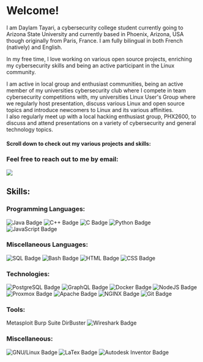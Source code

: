 # Welcome!

I am Daylam Tayari, a cybersecurity college student currently going to Arizona State University and currently based in Phoenix, Arizona, USA though originally from Paris, France.
I am fully bilingual in both French (natively) and English.
  
In my free time, I love working on various open source projects, enriching my cybersecurity skills and being an active participant in the Linux community.  
  
I am active in local group and enthusiast communities, being an active member of my universities cybersecurity club where I compete in team cybersecurity competitions with, my universities Linux User's Group where we regularly host presentation, discuss various Linux and open source topics and introduce newcomers to Linux and its various affinities.  
I also regularly meet up with a local hacking enthusiast group, PHX2600, to discuss and attend presentations on a variety of cybersecurity and general technology topics.
  
#### Scroll down to check out my various projects and skills:

### Feel free to reach out to me by email:

<a href="mailto:daylamtayari@tayari.gg"><img src="https://img.shields.io/badge/daylamtayari@tayari.gg-%238B89CC.svg?&style=for-the-badge&logo=protonmail&logoColor=white"/></a> 
   
   
## Skills:

### Programming Languages:

![Java Badge](https://img.shields.io/badge/Java-007396?style=for-the-badge&labelColor=black&logo=java&logoColor=white)
![C++ Badge](https://img.shields.io/badge/C++-00599C?style=for-the-badge&labelColor=black&logo=cplusplus&logoColor=white)
![C Badge](https://img.shields.io/badge/C-A8B9CC?style=for-the-badge&labelColor=black&logo=c&logoColor=white)
![Python Badge](https://img.shields.io/badge/Python-3776AB?style=for-the-badge&labelColor=black&logo=python&logoColor=white)
![JavaScript Badge](https://img.shields.io/badge/-Javascript-F0DB4F?style=for-the-badge&labelColor=black&logo=javascript&logoColor=white)

### Miscellaneous Languages:

![SQL Badge](https://img.shields.io/badge/SQL-003B57?style=for-the-badge&labelColor=black&logo=sqlite&logoColor=white)
![Bash Badge](https://img.shields.io/badge/Bash-4EAA25?style=for-the-badge&labelColor=black&logo=gnubash&logoColor=white)
![HTML Badge](https://img.shields.io/badge/HTML-E34F26?style=for-the-badge&labelColor=black&logo=html5&logoColor=white)
![CSS Badge](https://img.shields.io/badge/CSS3-1572B6?style=for-the-badge&labelColor=black&logo=css3&logoColor=white)

### Technologies:

![PostgreSQL Badge](https://img.shields.io/badge/PostgreSQL-4169E1?style=for-the-badge&labelColor=black&logo=postgresql&logoColor=white)
![GraphQL Badge](https://img.shields.io/badge/GraphQL-E10098?style=for-the-badge&labelColor=black&logo=GraphQL&logoColor=white)
![Docker Badge](https://img.shields.io/badge/docker-2496ED?style=for-the-badge&labelColor=black&logo=docker&logoColor=white)
![NodeJS Badge](https://img.shields.io/badge/NodeJS-339933?style=for-the-badge&labelColor=black&logo=Node.js&logoColor=white)
![Proxmox Badge](https://img.shields.io/badge/Proxmox-E57000?style=for-the-badge&labelColor=black&logo=proxmox&logoColor=white)
![Apache Badge](https://img.shields.io/badge/apache-D22128?style=for-the-badge&labelColor=black&logo=apache&logoColor=white)
![NGINX Badge](https://img.shields.io/badge/nginx-269539?style=for-the-badge&labelColor=black&logo=nginx&logoColor=white) 
![Git Badge](https://img.shields.io/badge/Git-F05032?style=for-the-badge&labelColor=black&logo=git&logoColor=white) 

### Tools:

Metasploit
Burp Suite
DirBuster
![Wireshark Badge](https://img.shields.io/badge/Wireshark-1679A7?style=for-the-badge&labelColor=black&logo=wireshark&logoColor=white) 

### Miscellaneous:

![GNU/Linux Badge](https://img.shields.io/badge/GNU\/Linux-F05032?style=for-the-badge&labelColor=black&logo=linux&logoColor=white)
![LaTex Badge](https://img.shields.io/badge/LaTex-008080?style=for-the-badge&labelColor=black&logo=LaTex&logoColor=white)
![Autodesk Inventor Badge](https://img.shields.io/badge/Inventor-E57000?style=for-the-badge&labelColor=black&logo=autodesk&logoColor=white) 
